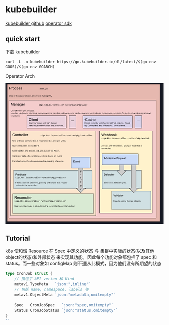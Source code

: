 # kubebuilder

[kubebuilder github](https://github.com/kubernetes-sigs/kubebuilder)
[operator sdk](https://sdk.operatorframework.io/)

## quick start

下载 kubebuilder

```shell
curl -L -o kubebuilder https://go.kubebuilder.io/dl/latest/$(go env GOOS)/$(go env GOARCH)
```

Operator Arch

![](2023-05-10-17-49-49.png)

## Tutorial

k8s 使和谐 Resource 在 Spec 中定义的状态 与 集群中实际的状态(以及其他object的状态)和外部状态 来实现其功能。因此每个功能对象都包括了 spec 和 status。而一些对象如 configMap 则不遵从此模式，因为他们没有所期望的状态

```go
type CronJob struct {
    // 描述了 API verion 和 Kind
	metav1.TypeMeta   `json:",inline"`
    // 包括 name, namespace, labels 等
	metav1.ObjectMeta `json:"metadata,omitempty"`

	Spec   CronJobSpec   `json:"spec,omitempty"`
	Status CronJobStatus `json:"status,omitempty"`
}
``